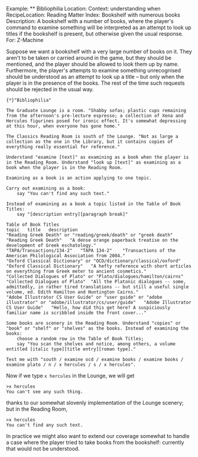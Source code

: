 Example: ** Bibliophilia
Location: Context: understanding when
RecipeLocation: Reading Matter
Index: Bookshelf with numerous books
Description: A bookshelf with a number of books, where the player's command to examine something will be interpreted as an attempt to look up titles if the bookshelf is present, but otherwise given the usual response.
For: Z-Machine

  
Suppose we want a bookshelf with a very large number of books on it. They aren't to be taken or carried around in the game, but they should be mentioned, and the player should be allowed to look them up by name. Furthermore, the player's attempts to examine something unrecognised should be understood as an attempt to look up a title – but only when the player is in the presence of the books. The rest of the time such requests should be rejected in the usual way.

  

``` inform7
{*}"Bibliophilia"

The Graduate Lounge is a room. "Shabby sofas; plastic cups remaining from the afternoon's pre-lecture espresso; a collection of Xena and Hercules figurines posed for ironic effect. It's somewhat depressing at this hour, when everyone has gone home."

The Classics Reading Room is south of the Lounge. "Not as large a collection as the one in the Library, but it contains copies of everything really essential for reference."

Understand "examine [text]" as examining as a book when the player is in the Reading Room. Understand "look up [text]" as examining as a book when the player is in the Reading Room.

Examining as a book is an action applying to one topic.

Carry out examining as a book:
	say "You can't find any such text."

Instead of examining as a book a topic listed in the Table of Book Titles:
	say "[description entry][paragraph break]"

Table of Book Titles
topic	title	description
"Reading Greek Death" or "reading/greek/death" or "greek death"	"Reading Greek Death"	"A dense orange paperback treatise on the development of Greek eschatology."
"TAPA/Transactions/134-2"	"TAPA 134-2"	"Transactions of the American Philological Association from 2004."
"Oxford Classical Dictionary" or "OCD/dictionary/classical/oxford"	"Oxford Classical Dictionary"	"A hefty reference with short articles on everything from Greek meter to ancient cosmetics."
"Collected Dialogues of Plato" or "Plato/dialogues/hamilton/cairns"	"Collected Dialogues of Plato"	"All the Platonic dialogues -- some, admittedly, in rather tired translations -- but still a useful single volume, ed. Edith Hamilton and Huntington Cairns."
"Adobe Illustrator CS User Guide" or "user guide" or "adobe illustrator" or "adobe/illustrator/cs/user/guide"	"Adobe Illustrator CS User Guide"	"Hello, how did this get here? A suspiciously familiar name is scribbled inside the front cover..."

Some books are scenery in the Reading Room. Understand "copies" or "book" or "shelf" or "shelves" as the books. Instead of examining the books:
	choose a random row in the Table of Book Titles;
	say "You scan the shelves and notice, among others, a volume entitled [italic type][title entry][roman type]."

Test me with "south / examine ocd / examine books / examine books / examine plato / n / x hercules / s / x hercules".
```

  
Now if we type ``x hercules`` in the Lounge, we will get

  

``` transcript
>x hercules
You can't see any such thing.
```

  
thanks to our somewhat slovenly implementation of the Lounge scenery; but in the Reading Room,

  

``` transcript
>x hercules
You can't find any such text.
```

  
In practice we might also want to extend our coverage somewhat to handle a case where the player tried to take books from the bookshelf: currently that would not be understood.

